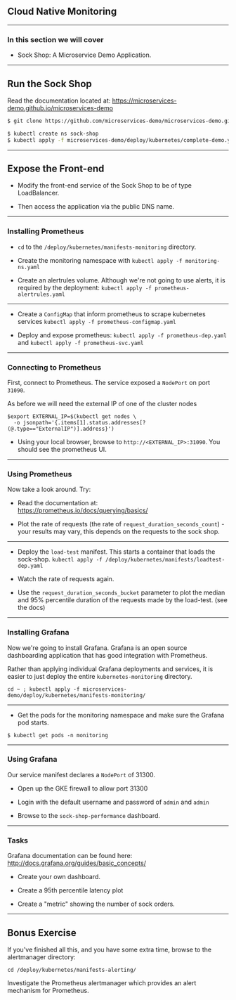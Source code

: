 ## Cloud Native Monitoring

---

### In this section we will cover

* Sock Shop: A Microservice Demo Application.

---

## Run the Sock Shop

Read the documentation located at: https://microservices-demo.github.io/microservices-demo

```bash
$ git clone https://github.com/microservices-demo/microservices-demo.git

$ kubectl create ns sock-shop
$ kubectl apply -f microservices-demo/deploy/kubernetes/complete-demo.yaml
```

---

## Expose the Front-end

* Modify the front-end service of the Sock Shop to be of type LoadBalancer.

* Then access the application via the public DNS name.

---


### Installing Prometheus

* `cd` to the `/deploy/kubernetes/manifests-monitoring` directory.

* Create the monitoring namespace with `kubectl apply -f monitoring-ns.yaml`

* Create an alertrules volume. Although we're not going to use alerts, it is required by the
  deployment: `kubectl apply -f prometheus-alertrules.yaml`

---

* Create a `ConfigMap` that inform prometheus to scrape kubernetes services `kubectl apply -f prometheus-configmap.yaml`

* Deploy and expose prometheus: `kubectl apply -f prometheus-dep.yaml` and `kubectl apply -f prometheus-svc.yaml`

---

### Connecting to Prometheus

First, connect to Prometheus. The service exposed a `NodePort` on port `31090`.

As before we will need the external IP of one of the cluster nodes

```
$export EXTERNAL_IP=$(kubectl get nodes \
  -o jsonpath='{.items[1].status.addresses[?(@.type=="ExternalIP")].address}')
```

* Using your local browser, browse to `http://<EXTERNAL_IP>:31090`. You should see the prometheus UI.

---

### Using Prometheus

Now take a look around. Try:

* Read the documentation at: https://prometheus.io/docs/querying/basics/

* Plot the rate of requests (the rate of `request_duration_seconds_count`) - your results may vary,
  this depends on the requests to the sock shop.

---

* Deploy the `load-test` manifest. This starts a container that loads the sock-shop. `kubectl apply
  -f /deploy/kubernetes/manifests/loadtest-dep.yaml`

* Watch the rate of requests again.

* Use the `request_duration_seconds_bucket` parameter to plot the median and 95% percentile duration
  of the requests made by the load-test. (see the docs)

---

### Installing Grafana

Now we're going to install Grafana. Grafana is an open source dashboarding application that has good
integration with Prometheus.

Rather than applying individual Grafana deployments and services, it is easier to just deploy the
entire `kubernetes-monitoring` directory.

`cd ~ ; kubectl apply -f microservices-demo/deploy/kubernetes/manifests-monitoring/`

---

* Get the pods for the monitoring namespace and make sure the Grafana pod starts.

```
$ kubectl get pods -n monitoring
```

---

### Using Grafana

Our service manifest declares a `NodePort` of 31300.

* Open up the GKE firewall to allow port 31300

* Login with the default username and password of `admin` and `admin`

* Browse to the `sock-shop-performance` dashboard.

---

### Tasks

Grafana documentation can be found here: http://docs.grafana.org/guides/basic_concepts/

* Create your own dashboard.

* Create a 95th percentile latency plot

* Create a "metric" showing the number of sock orders.

---

## Bonus Exercise

If you've finished all this, and you have some extra time, browse to the alertmanager directory:

`cd /deploy/kubernetes/manifests-alerting/`

Investigate the Prometheus alertmanager which provides an alert mechanism for Prometheus.